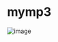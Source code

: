 # mymp3
![image](https://user-images.githubusercontent.com/100817638/173488413-64f1aeac-1b58-40db-b671-1b67ece487c4.png)
